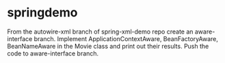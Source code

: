 # springdemo

From the autowire-xml branch of spring-xml-demo repo create an aware-interface branch. Implement ApplicationContextAware, BeanFactoryAware, BeanNameAware in the Movie class and print out their results. Push the code to aware-interface branch.
